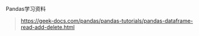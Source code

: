 
Pandas学习资料

> https://geek-docs.com/pandas/pandas-tutorials/pandas-dataframe-read-add-delete.html









